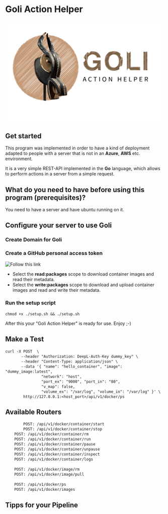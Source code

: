 # Goli Action Helper

![Goli](img/GOLI.jpg)

## Get started
This program was implemented in order to have a kind of deployment adapted to people with a server that is not in an **Azure**, **AWS** etc. environment.

It is a very simple REST-API implemented in the **Go** language, which allows to perform actions in a server from a simple request.

## What do you need to have before using this program (prerequisites)?
You need to have a server and have ubuntu running on it.

## Configure your server to use Goli

### Create Domain for Goli


### Create a GitHub personal access token
![Follow this link](https://github.com/settings/tokens/new)

- Select the __read:packages__ scope to download container images and read their metadata.
- Select the __write:packages__ scope to download and upload container images and read and write their metadata.

### Run the setup script
```
chmod +x ./setup.sh && ./setup.sh
```

After this your "Goli Action Helper" is ready for use. Enjoy ;-)


## Make a Test

```
curl -X POST  \
       --header "Authorization: DeepL-Auth-Key dummy_key" \
       --header "Content-Type: application/json" \
       --data '{ "name": "hello_container", "image": "dummy_image:latest", 
                "network": "host", 
                "port_ex": "9000", "port_in": "80",
                "v_map": false,
                "volume_ex": "/var/log", "volume_in": "/var/log" }' \
        http://127.0.0.1:<host_port>/api/v1/docker/ps

```

## Available Routers

```
        POST: /api/v1/docker/container/start 
        POST: /api/v1/docker/container/stop
	POST: /api/v1/docker/container/rm
	POST: /api/v1/docker/container/run
	POST: /api/v1/docker/container/pause
	POST: /api/v1/docker/container/unpause
	POST: /api/v1/docker/container/inspect
	POST: /api/v1/docker/container/logs

	POST: /api/v1/docker/image/rm
	POST: /api/v1/docker/image/pull

	POST: /api/v1/docker/ps
	POST: /api/v1/docker/images
```

## Tipps for your Pipeline



